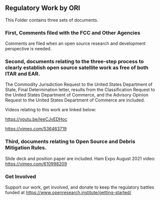 ## Regulatory Work by ORI

This Folder contains three sets of documents. 

### First, Comments filed with the FCC and Other Agencies

Comments are filed when an open source research and development perspective is needed. 

### Second, documents relating to the three-step process to clearly establish open source satellite work as free of both ITAR and EAR. 

The Commodity Jurisdiction Request to the United States Department of State, Final Determination letter, results from the Classification Request to the United States Department of Commerce, and the Advisory Opinion Request to the United States Department of Commerce are included. 

Videos relating to this work are linked below:

https://youtu.be/leeCJvEDHoc

https://vimeo.com/536463719

### Third, documents relating to Open Source and Debris Mitigation Rules. 

Slide deck and position paper are included. Ham Expo August 2021 video: https://vimeo.com/610998209 

### Get Involved

Support our work, get involved, and donate to keep the regulatory battles funded at https://www.openresearch.institute/getting-started/
